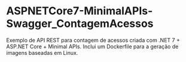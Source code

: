 # ASPNETCore7-MinimalAPIs-Swagger_ContagemAcessos
Exemplo de API REST para contagem de acessos criada com .NET 7 + ASP.NET Core + Minimal APIs. Inclui um Dockerfile para a geração de imagens baseadas em Linux.
